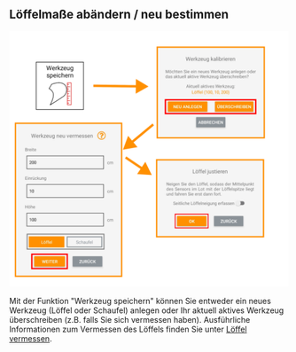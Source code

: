 ## Löffelmaße abändern / neu bestimmen
![Löffelkalabrierung](../images_funktionen/WerkzeugSpeichern.png)

<!-- ![Löffelkalabrierung Screen](../images_funktionen/new_cal_shovel_screen.png)

![Löffelkalabrierung Screen2](../images_funktionen/cal_shovel_screen.png) -->

<!-- Indem Sie "Überschreiben" auswählen, können Sie die bereits während der Kalibrierung vorgenommenen Abmessungen des Löffels ändern, z.B. falls Sie sich vermessen haben oder der Löffel gewechselt wurde (siehe [Löffel vermessen](https://docs.excav.de/erste_schritte/system_einrichten/#löffel-vermessen)).  -->
Mit der Funktion "Werkzeug speichern" können Sie entweder ein neues Werkzeug (Löffel oder Schaufel) anlegen oder Ihr aktuell aktives Werkzeug überschreiben (z.B. falls Sie sich vermessen haben). Ausführliche Informationen zum Vermessen des Löffels finden Sie unter [Löffel vermessen](https://docs.excav.de/erste_schritte/system_einrichten/#loffel-vermessen).